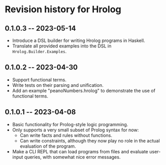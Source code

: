 # Revision history for Hrolog

## 0.1.0.3 -- 2023-05-14

* Introduce a DSL builder for writing Hrolog programs in Haskell.
* Translate all provided examples into the DSL in `Hrolog.Builder.Examples`.

## 0.1.0.2 -- 2023-04-30

* Support functional terms.
* Write tests on their parsing and unification.
* Add an example "peanoNumbers.hrolog" to demonstrate the use of functional terms.


## 0.1.0.1 -- 2023-04-08

* Basic functionality for Prolog-style logic programming.
* Only supports a very small subset of Prolog syntax for now:
  * Can write facts and rules without functions.
  * Can write constraints, although they now play no role in the actual evaluation of the program.
* Make a CLI REPL that can load programs from files and evaluate user-input queries, with somewhat nice error messages.
